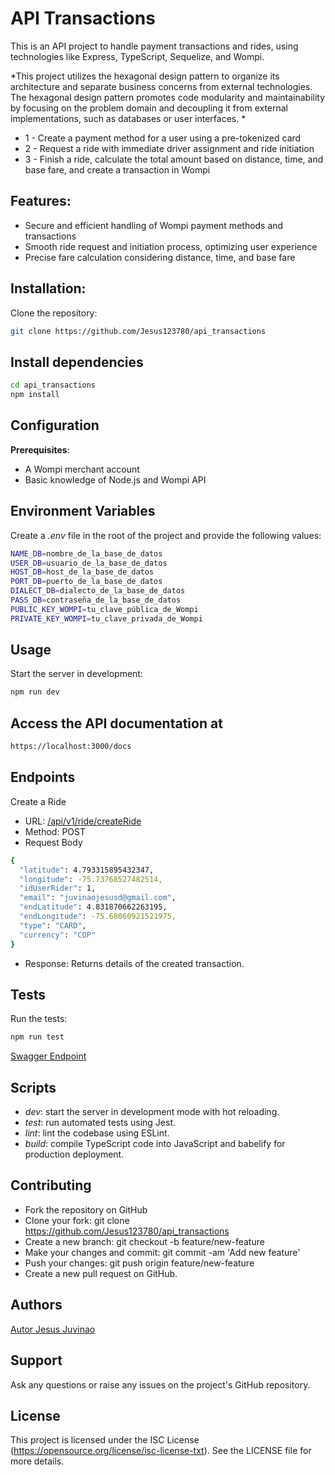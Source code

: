 # API Transactions

This is an API project to handle payment transactions and rides, using technologies like Express, TypeScript, Sequelize, and Wompi.

*This project utilizes the hexagonal design pattern to organize its architecture and separate business concerns from external technologies. The hexagonal design pattern promotes code modularity and maintainability by focusing on the problem domain and decoupling it from external implementations, such as databases or user interfaces.
*

- 1 - Create a payment method for a user using a pre-tokenized card
- 2 - Request a ride with immediate driver assignment and ride initiation
- 3 - Finish a ride, calculate the total amount based on distance, time, and base fare, and create a transaction in Wompi

## Features:

- Secure and efficient handling of Wompi payment methods and transactions
- Smooth ride request and initiation process, optimizing user experience
- Precise fare calculation considering distance, time, and base fare

## Installation: 

Clone the repository:
```bash
git clone https://github.com/Jesus123780/api_transactions
```

## Install dependencies
```bash
cd api_transactions
npm install
```

## Configuration


**Prerequisites**:

- A Wompi merchant account
- Basic knowledge of Node.js and Wompi API

## Environment Variables


Create a *.env* file in the root of the project and provide the following values:


```bash
NAME_DB=nombre_de_la_base_de_datos
USER_DB=usuario_de_la_base_de_datos
HOST_DB=host_de_la_base_de_datos
PORT_DB=puerto_de_la_base_de_datos
DIALECT_DB=dialecto_de_la_base_de_datos
PASS_DB=contraseña_de_la_base_de_datos
PUBLIC_KEY_WOMPI=tu_clave_pública_de_Wompi
PRIVATE_KEY_WOMPI=tu_clave_privada_de_Wompi
```
## Usage
Start the server in development:



```bash
npm run dev
```

## Access the API documentation at

```bash
https://localhost:3000/docs
```

## Endpoints

Create a Ride

- URL: [/api/v1/ride/createRide](https://api-transactions-vqu3.onrender.com/api/v1/ride/createRide)
- Method: POST
- Request Body
```bash
{
  "latitude": 4.793315895432347,
  "longitude": -75.73768527482514,
  "idUserRider": 1,
  "email": "juvinaojesusd@gmail.com",
  "endLatitude": 4.831870662263195,
  "endLongitude": -75.68060921521975,
  "type": "CARD",
  "currency": "COP"
}
```
- Response: Returns details of the created transaction.

## Tests
Run the tests:

```bash
npm run test
```

[Swagger Endpoint](https://api-transactions-vqu3.onrender.com/docs/)


## Scripts
- *dev*: start the server in development mode with hot reloading.
- *test*: run automated tests using Jest.
- *lint*: lint the codebase using ESLint.
- *build*: compile TypeScript code into JavaScript and babelify for production deployment.

## Contributing
- Fork the repository on GitHub
- Clone your fork: git clone https://github.com/Jesus123780/api_transactions
- Create a new branch: git checkout -b feature/new-feature
- Make your changes and commit: git commit -am 'Add new feature'
- Push your changes: git push origin feature/new-feature
- Create a new pull request on GitHub.

## Authors
[Autor Jesus Juvinao](https://wa.link/eyrc66)

## Support
Ask any questions or raise any issues on the project's GitHub repository.


## License

This project is licensed under the ISC License (https://opensource.org/license/isc-license-txt). See the LICENSE file for more details.